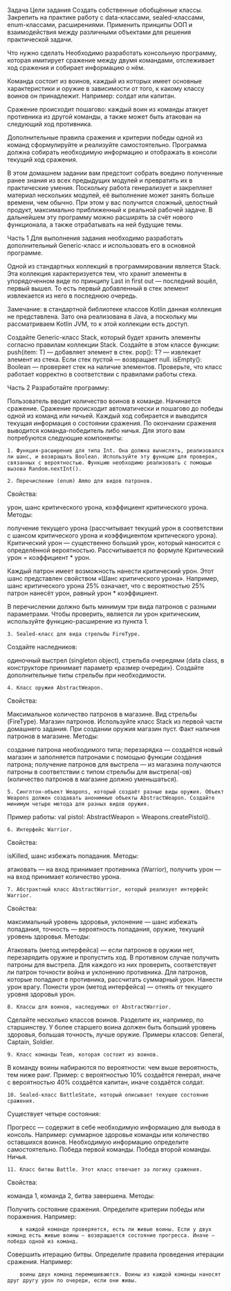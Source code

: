 Задача
Цели задания
Создать собственные обобщённые классы.
Закрепить на практике работу с data-классами, sealed-классами, enum-классами, расширениями.
Применить принципы ООП и взаимодействия между различными объектами для решения практической задачи.


Что нужно сделать
Необходимо разработать консольную программу, которая имитирует сражение между двумя командами, отслеживает ход сражения и собирает информацию о нём.

Команда состоит из воинов, каждый из которых имеет основные характеристики и оружие в зависимости от того, к какому классу воинов он принадлежит. Например: солдат или капитан.

Сражение происходит пошагово: каждый воин из команды атакует противника из другой команды, а также может быть атакован на следующий ход противника.

Дополнительные правила сражения и критерии победы одной из команд сформулируйте и реализуйте самостоятельно. Программа должна собирать необходимую информацию и отображать в консоли текущий ход сражения.



В этом домашнем задании вам предстоит собрать воедино полученные ранее знания из всех предыдущих модулей и превратить их в практические умения. Поскольку работа генерализует и закрепляет материал нескольких модулей, её выполнение может занять больше времени, чем обычно. При этом у вас получится сложный, целостный продукт, максимально приближенный к реальной рабочей задаче. В дальнейшем эту программу можно расширять за счёт нового функционала, а также отрабатывать на ней будущие темы.



Часть 1
Для выполнения задания необходимо разработать дополнительный Generic-класс и использовать его в основной программе.

Одной из стандартных коллекций в программировании является Stack. Эта коллекция характеризуется тем, что хранит элементы в упорядоченном виде по принципу Last in first out — последний вошёл, первый вышел. То есть первый добавленный в стек элемент извлекается из него в последнюю очередь.

Замечание: в стандартной библиотеке классов Kotlin данная коллекция не представлена. Зато она реализована в Java, а поскольку мы рассматриваем Kotlin JVM, то к этой коллекции есть доступ.

Создайте Generic-класс Stack<T>, который будет хранить элементы согласно правилам коллекции Stack.
Создайте в этом классе функции:
push(item: T) — добавляет элемент в стек.
pop(): T? — извлекает элемент из стека. Если стек пустой — возвращает null.
isEmpty(): Boolean — проверяет стек на наличие элементов.
Проверьте, что класс работает корректно в соответствии с правилами работы стека.


Часть 2
Разработайте программу:

Пользователь вводит количество воинов в команде.
Начинается сражение.
Сражение происходит автоматически и пошагово до победы одной из команд или ничьей.
Каждый ход собирается и выводится текущая информация о состоянии сражения.
По окончании сражения выводится команда-победитель либо ничья.
Для этого вам потребуются следующие компоненты:

    1. Функция-расширение для типа Int. Она должна вычислять, реализовался ли шанс, и возвращать Boolean. Используйте эту функцию для проверок, связанных с вероятностью. Функцию необходимо реализовать с помощью вызова Random.nextInt(). 

    2. Перечисление (enum) Ammo для видов патронов.

Свойства:

урон,
шанс критического урона,
коэффициент критического урона.
Методы:

получение текущего урона (рассчитывает текущий урон в соответствии с шансом критического урона и коэффициентом критического урона).
Критический урон — существенно больший урон, который наносится с определённой вероятностью. Рассчитывается по формуле Критический урон = коэффициент * урон.

Каждый патрон имеет возможность нанести критический урон. Этот шанс представлен свойством «Шанс критического урона». Например, шанс критического урона 25% означает, что с вероятностью 25% патрон нанесёт урон, равный урон * коэффициент.

В перечислении должно быть минимум три вида патронов с разными параметрами. Чтобы проверить, является ли урон критическим, используйте функцию-расширение из пункта 1.



    3. Sealed-класс для вида стрельбы FireType.

Создайте наследников:

одиночный выстрел (singleton object),
стрельба очередями (data class, в конструкторе принимает параметр «размер очереди»).
Создайте дополнительные типы стрельбы при необходимости.



    4. Класс оружия AbstractWeapon.

Свойства:

Максимальное количество патронов в магазине.
Вид стрельбы (FireType).
Магазин патронов. Используйте класс Stack из первой части домашнего задания. При создании оружия магазин пуст.
Факт наличия патронов в магазине.
Методы:

создание патрона необходимого типа;
перезарядка — создаётся новый магазин и заполняется патронами с помощью функции создания патрона;
получение патронов для выстрела — из магазина получаются патроны в соответствии с типом стрельбы для выстрела(-ов) (количество патронов в магазине должно уменьшаться).


    5. Синглтон-объект Weapons, который создаёт разные виды оружия. Объект Weapons должен создавать анонимные объекты AbstractWeapon. Создайте минимум четыре метода для разных видов оружия.

Пример работы: val pistol: AbstractWeapon = Weapons.createPistol().



    6. Интерфейс Warrior. 

Свойства:

isKilled,
шанс избежать попадания.
Методы:

атаковать — на вход принимает противника (Warrior),
получить урон — на вход принимает количество урона.


    7. Абстрактный класс AbstractWarrior, который реализует интерфейс Warrior. 

Свойства:

максимальный уровень здоровья,
уклонение — шанс избежать попадания,
точность — вероятность попадания,
оружие,
текущий уровень здоровья.
Методы:

Атаковать (метод интерфейса) — если патронов в оружии нет, перезарядить оружие и пропустить ход. В противном случае получить патроны для выстрела. Для каждого из них проверить, соответствует ли патрон точности война и уклонению противника. Для патронов, которые попадают в противника, рассчитать суммарный урон. Нанести урон врагу.
Понести урон (метод интерфейса) — отнять от текущего уровня здоровья урон.


    8. Классы для воинов, наследуемых от AbstractWarrior.

Сделайте несколько классов воинов. Разделите их, например, по старшинству. У более старшего воина должен быть больший уровень здоровья, большая точность, лучше оружие. Примеры классов: General, Captain, Soldier.



    9. Класс команды Team, которая состоит из воинов.

В команду воины набираются по вероятности: чем выше вероятность, тем ниже ранг. Пример: с вероятностью 10% создаётся генерал, иначе с вероятностью 40% создаётся капитан, иначе создаётся солдат.



    10. Sealed-класс BattleState, который описывает текущее состояние сражения.

Существует четыре состояния:

Прогресс — содержит в себе необходимую информацию для вывода в консоль. Например: суммарное здоровье команды или количество оставшихся воинов. Необходимую информацию определите самостоятельно.
Победа первой команды.
Победа второй команды.
Ничья.


    11. Класс битвы Battle. Этот класс отвечает за логику сражения.

Свойства:

команда 1,
команда 2,
битва завершена.
Методы:

Получить состояние сражения.
Определите критерии победы или поражения. Например:

        в каждой команде проверяется, есть ли живые воины. Если у двух команд есть живые воины — возвращается состояние прогресса. Иначе — победа одной из команд.

Совершить итерацию битвы.
Определите правила проведения итерации сражения. Например:

        воины двух команд перемешиваются. Воины из каждой команды наносят друг другу урон по очереди, если они живы.

